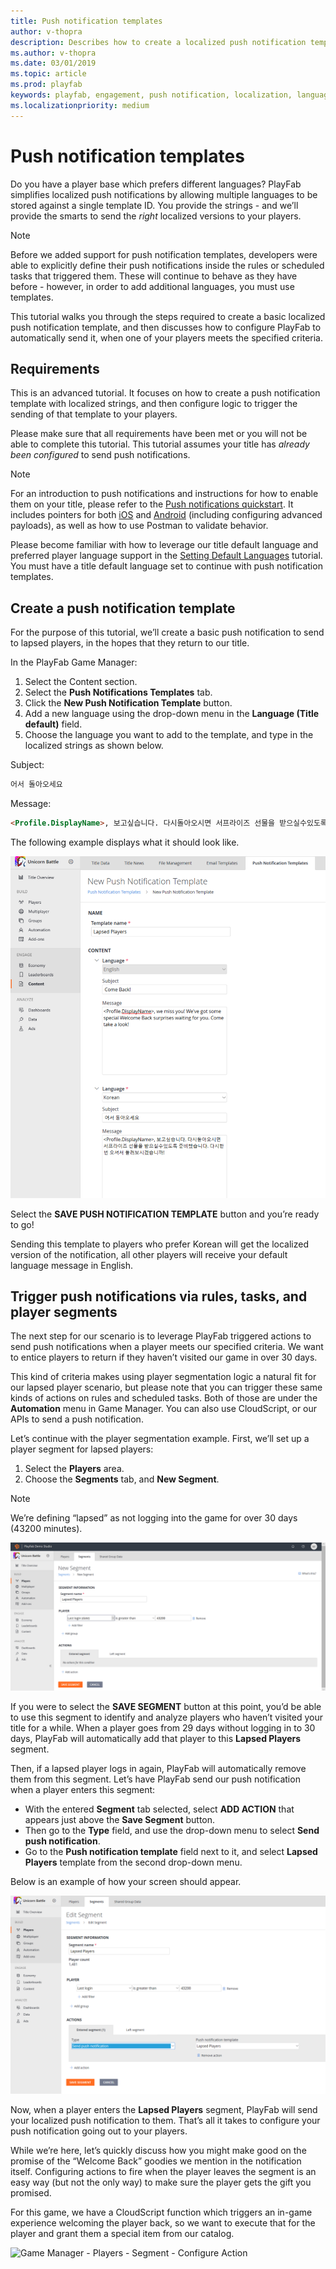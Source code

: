 ```yaml
---
title: Push notification templates
author: v-thopra
description: Describes how to create a localized push notification template.
ms.author: v-thopra
ms.date: 03/01/2019
ms.topic: article
ms.prod: playfab
keywords: playfab, engagement, push notification, localization, languages, google, android
ms.localizationpriority: medium
---
```


# Push notification templates

Do you have a player base which prefers different languages? PlayFab simplifies localized push notifications by allowing multiple languages to be stored against a single template ID. You provide the strings - and we’ll provide the smarts to send the *right* localized versions to your players.

> [!NOTE]
> Before we added support for push notification templates, developers were able to explicitly define their push notifications inside the rules or scheduled tasks that triggered them. These will continue to behave as they have before - however, in order to add additional languages, you must use templates.

This tutorial walks you through the steps required to create a basic localized push notification template, and then discusses how to configure PlayFab to automatically send it, when one of your players meets the specified criteria.

## Requirements

This is an advanced tutorial. It focuses on how to create a push notification template with localized strings, and then configure logic to trigger the sending of that template to your players.

Please make sure that all requirements have been met or you will not be able to complete this tutorial. This tutorial assumes your title has *already been configured* to send push notifications.

> [!NOTE]
> For an introduction to push notifications and instructions for how to enable them on your title, please refer to the [Push notifications quickstart](quickstart.md). It includes pointers for both [iOS](push-notifications-for-ios.md) and [Android](push-notifications-for-android.md) (including configuring advanced payloads), as well as how to use Postman to validate behavior.

Please become familiar with how to leverage our title default language and preferred player language support in the [Setting Default Languages](../news/setting-default-languages.md) tutorial. You must have a title default language set to continue with push notification templates.

## Create a push notification template

For the purpose of this tutorial, we’ll create a basic push notification to send to lapsed players, in the hopes that they return to our title.

In the PlayFab Game Manager:

1. Select the Content section.
2. Select the **Push Notifications Templates** tab.
3. Click the **New Push Notification Template** button.
4. Add a new language using the drop-down menu in the **Language (Title default)** field. 
5. Choose the language you want to add to the template, and type in the localized strings as shown below.

Subject:

```html
어서 돌아오세요
```

Message:

```html
<Profile.DisplayName>, 보고싶습니다. 다시돌아오시면 서프라이즈 선물을 받으실수있도록 준비했습니다. 다시한번 오셔서 들러보시겠습니까!
```

The following example displays what it should look like.

![Game Manager - Content - New Push Notification Template - Add language](../media/tutorials/new-push-notification-template-add-language.png)

Select the **SAVE PUSH NOTIFICATION TEMPLATE** button and you’re ready to go!

Sending this template to players who prefer Korean will get the localized version of the notification, all other players will receive your default language message in English.

## Trigger push notifications via rules, tasks, and player segments

The next step for our scenario is to leverage PlayFab triggered actions to send push notifications when a player meets our specified criteria.  We want to entice players to return if they haven’t visited our game in over 30 days.

This kind of criteria makes using player segmentation logic a natural fit for our lapsed player scenario, but please note that you can trigger these same kinds of actions on rules and scheduled tasks. Both of those are under the **Automation** menu in Game Manager. You can also use CloudScript, or our APIs to send a push notification.

Let’s continue with the player segmentation example. First, we’ll set up a player segment for lapsed players:

1. Select the **Players** area.
2. Choose the **Segments** tab, and **New Segment**.

> [!NOTE]
> We’re defining “lapsed” as not logging into the game for over 30 days (43200 minutes).

![Game Manager - Players - Segments - New Segment](../media/tutorials/players-segments-new-segment.png)

If you were to select the **SAVE SEGMENT** button at this point, you’d be able to use this segment to identify and analyze players who haven’t visited your title for a while. When a player goes from 29 days without logging in to 30 days, PlayFab will automatically add that player to this **Lapsed Players** segment.

Then, if a lapsed player logs in again, PlayFab will automatically remove them from this segment. Let’s have PlayFab send our push notification when a player enters this segment:

- With the entered **Segment** tab selected, select **ADD ACTION** that appears just above the **Save Segment** button.
- Then go to the **Type** field, and use the drop-down menu to select **Send push notification**.
- Go to the **Push notification template** field next to it, and select **Lapsed Players** template from the second drop-down menu.

 Below is an example of how your screen should appear.

![Game Manager - Players - Segments - Lapsed Players](../media/tutorials/players-segments-lapsed-players.png)

Now, when a player enters the **Lapsed Players** segment, PlayFab will send your localized push notification to them. That’s all it takes to configure your push notification going out to your players.

While we’re here, let’s quickly discuss how you might make good on the promise of the “Welcome Back” goodies we mention in the notification itself. Configuring actions to fire when the player leaves the segment is an easy way (but not the only way) to make sure the player gets the gift you promised.

For this game, we have a CloudScript function which triggers an in-game experience welcoming the player back, so we want to execute that for the player and grant them a special item from our catalog.

![Game Manager - Players - Segment - Configure Action](../media/tutorials/segment-configure-action.png)
